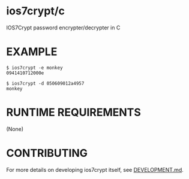 # ios7crypt/c

IOS7Crypt password encrypter/decrypter in C

# EXAMPLE

```console
$ ios7crypt -e monkey
0941410712000e

$ ios7crypt -d 050609012a4957
monkey
```

# RUNTIME REQUIREMENTS

(None)

# CONTRIBUTING

For more details on developing ios7crypt itself, see [DEVELOPMENT.md](DEVELOPMENT.md).

